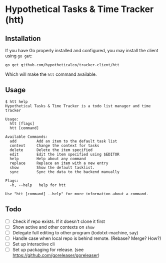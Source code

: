 # Hypothetical Tasks & Time Tracker (htt)

## Installation

If you have Go properly installed and configured, you may install the client using `go get`:

```
go get github.com/hypotheticalco/tracker-client/htt
```

Which will make the `htt` command available.

## Usage

```shell
$ htt help
Hypothetical Tasks & Time Tracker is a todo list manager and time tracker

Usage:
  htt [flags]
  htt [command]

Available Commands:
  add         Add an item to the default task list
  context     Change the context for tasks
  delete      Delete the item specified
  edit        Edit the item specified using $EDITOR
  help        Help about any command
  replace     Replace an item with a new entry
  show        Show the default tasklist.
  sync        Sync the data to the backend manually

Flags:
  -h, --help   help for htt

Use "htt [command] --help" for more information about a command.
```

## Todo

- [ ] Check if repo exists. If it doesn't clone it first
- [ ] Show active and other contexts on `show`
- [ ] Delegate full editing to other program (todotxt-machine, say)
- [ ] Handle case when local repo is behind remote. (Rebase? Merge? How?)
- [ ] Set up interactive cli
- [ ] Set up packaging for release. (see https://github.com/goreleaser/goreleaser)